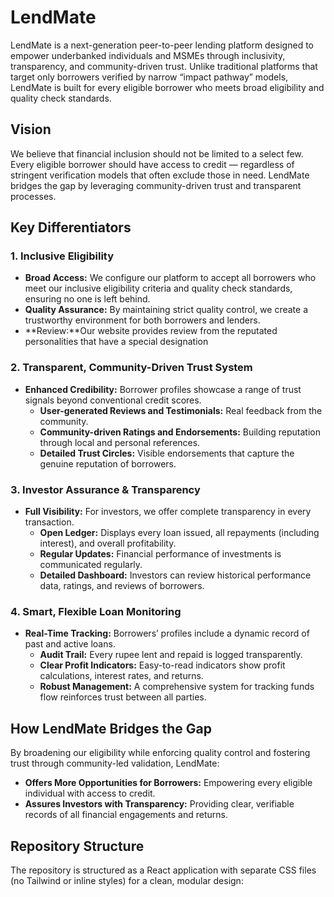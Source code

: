 # LendMate

LendMate is a next-generation peer-to-peer lending platform designed to empower underbanked individuals and MSMEs through inclusivity, transparency, and community-driven trust. Unlike traditional platforms that target only borrowers verified by narrow “impact pathway” models, LendMate is built for every eligible borrower who meets broad eligibility and quality check standards.

## Vision

We believe that financial inclusion should not be limited to a select few. Every eligible borrower should have access to credit — regardless of stringent verification models that often exclude those in need. LendMate bridges the gap by leveraging community-driven trust and transparent processes.

## Key Differentiators

### 1. Inclusive Eligibility
- **Broad Access:** We configure our platform to accept all borrowers who meet our inclusive eligibility criteria and quality check standards, ensuring no one is left behind.
- **Quality Assurance:** By maintaining strict quality control, we create a trustworthy environment for both borrowers and lenders.
- **Review:**Our website provides review from the reputated personalities that have a special designation

### 2. Transparent, Community-Driven Trust System
- **Enhanced Credibility:** Borrower profiles showcase a range of trust signals beyond conventional credit scores.
  - **User-generated Reviews and Testimonials:** Real feedback from the community.
  - **Community-driven Ratings and Endorsements:** Building reputation through local and personal references.
  - **Detailed Trust Circles:** Visible endorsements that capture the genuine reputation of borrowers.

### 3. Investor Assurance & Transparency
- **Full Visibility:** For investors, we offer complete transparency in every transaction.
  - **Open Ledger:** Displays every loan issued, all repayments (including interest), and overall profitability.
  - **Regular Updates:** Financial performance of investments is communicated regularly.
  - **Detailed Dashboard:** Investors can review historical performance data, ratings, and reviews of borrowers.

### 4. Smart, Flexible Loan Monitoring
- **Real-Time Tracking:** Borrowers’ profiles include a dynamic record of past and active loans.
  - **Audit Trail:** Every rupee lent and repaid is logged transparently.
  - **Clear Profit Indicators:** Easy-to-read indicators show profit calculations, interest rates, and returns.
  - **Robust Management:** A comprehensive system for tracking funds flow reinforces trust between all parties.

## How LendMate Bridges the Gap

By broadening our eligibility while enforcing quality control and fostering trust through community-led validation, LendMate:
- **Offers More Opportunities for Borrowers:** Empowering every eligible individual with access to credit.
- **Assures Investors with Transparency:** Providing clear, verifiable records of all financial engagements and returns.

## Repository Structure

The repository is structured as a React application with separate CSS files (no Tailwind or inline styles) for a clean, modular design:

